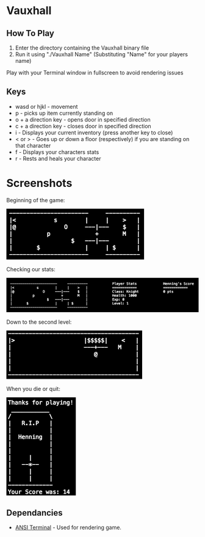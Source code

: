 # Vauxhall

## How To Play
1) Enter the directory containing the Vauxhall binary file
2) Run it using "./Vauxhall Name" (Substituting "Name" for your players name)

Play with your Terminal window in fullscreen to avoid rendering issues

## Keys
* wasd or hjkl - movement
* p - picks up item currently standing on
* o + a direction key - opens door in specified direction
* c + a direction key - closes door in specified direction
* i - Displays your current inventory (press another key to close)
* < or > - Goes up or down a floor (respectively) if you are standing on that character
* f - Displays your characters stats
* r - Rests and heals your character

# Screenshots

Beginning of the game:

![](screenshots/firstLevel.png)

Checking our stats:

![](screenshots/checkingStats.png)

Down to the second level:

![](screenshots/secondLevel.png)

When you die or quit:

![](screenshots/deathScreen.png)

## Dependancies
* [ANSI Terminal](https://hackage.haskell.org/package/ansi-terminal) - Used for rendering game.